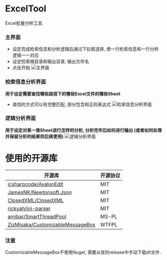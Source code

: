 # ExcelTool
Excel批量分析工具
### 主界面
- 设定完成检索信息和分析逻辑后通过下拉框选择, 使一行检索信息和一行分析逻辑一一对应
- 设定检索根目录和输出目录, 输出文件名
- 点击开始
![主界面](https://www.iaders.com/wp-content/uploads/2021/08/1.png)
### 检索信息分析界面
**用于设定需要查找哪些路径下的哪些Excel文件的哪些Sheet**
- 查找的方式可以有完整匹配, 部分包含和正则表达式
![检索信息分析界面](https://www.iaders.com/wp-content/uploads/2021/08/2.png)
### 逻辑分析界面
**用于设定对某一类Sheet进行怎样的分析, 分析完毕后如何进行输出 (或者如何处理并保留分析的结果供后续使用)**
![逻辑分析界面](https://www.iaders.com/wp-content/uploads/2021/08/3.png)

# 使用的开源库
|开源库|开源协议|
|----|----|
|[icsharpcode/AvalonEdit](https://github.com/icsharpcode/AvalonEdit)|MIT|
|[JamesNK/Newtonsoft.Json](https://github.com/JamesNK/Newtonsoft.Json)|MIT|
|[ClosedXML/ClosedXML](https://github.com/ClosedXML/ClosedXML)|MIT|
|[rickyah/ini-parser](https://github.com/rickyah/ini-parser)|MIT|
|[amibar/SmartThreadPool](https://github.com/amibar/SmartThreadPool)|MS-PL|
|[ZjzMisaka/CustomizableMessageBox](https://github.com/ZjzMisaka/CustomizableMessageBox)|WTFPL|
### 注意
CustomizableMessageBox不使用Nuget, 需要从库的release中手动下载dll文件. 

